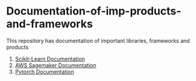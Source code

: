 # Documentation-of-imp-products-and-frameworks
This repository has documentation of important libraries, frameworks and products

1. [Scikit-Learn Documentation](https://scikit-learn.org/0.18/_downloads/scikit-learn-docs.pdf)
2. [AWS Sagemaker Documentation](https://docs.aws.amazon.com/pdfs/sagemaker/latest/dg/sagemaker-dg.pdf#deploy-model)
3. [Pytorch Documentation](https://pytorch.org/docs/stable/index.html#)

